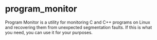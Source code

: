 # program_monitor
Program Monitor is a utility for monitoring C and C++ programs on Linux and recovering them from unexpected segmentation faults. If this is what you need, you can use it for your purposes.

